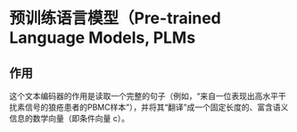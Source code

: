 # 预训练语言模型（Pre-trained Language Models, PLMs

## 作用
这个文本编码器的作用是读取一个完整的句子（例如，“来自一位表现出高水平干扰素信号的狼疮患者的PBMC样本”），并将其“翻译”成一个固定长度的、富含语义信息的数学向量（即条件向量 c）。

